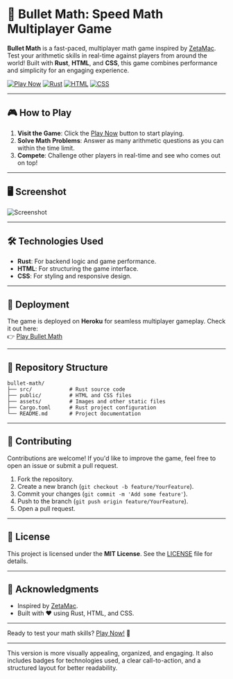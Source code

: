# 🚀 Bullet Math: Speed Math Multiplayer Game

**Bullet Math** is a fast-paced, multiplayer math game inspired by [ZetaMac](https://arithmetic.zetamac.com/). Test your arithmetic skills in real-time against players from around the world! Built with **Rust**, **HTML**, and **CSS**, this game combines performance and simplicity for an engaging experience.

[![Play Now](https://img.shields.io/badge/Play-Now-brightgreen?style=for-the-badge&logo=heroku)](https://bullet-math-4ed37ad30368.herokuapp.com/)
[![Rust](https://img.shields.io/badge/Made%20with-Rust-orange?style=for-the-badge&logo=rust)](https://www.rust-lang.org/)
[![HTML](https://img.shields.io/badge/HTML-5-red?style=for-the-badge&logo=html5)](https://developer.mozilla.org/en-US/docs/Web/HTML)
[![CSS](https://img.shields.io/badge/CSS-3-blue?style=for-the-badge&logo=css3)](https://developer.mozilla.org/en-US/docs/Web/CSS)

---

## 🎮 How to Play

1. **Visit the Game**: Click the [Play Now](https://bullet-math-4ed37ad30368.herokuapp.com/) button to start playing.
2. **Solve Math Problems**: Answer as many arithmetic questions as you can within the time limit.
3. **Compete**: Challenge other players in real-time and see who comes out on top!

---

## 🖥️ Screenshot

![Screenshot](https://github.com/user-attachments/assets/706df4f9-0eea-4422-b319-a697f5eba0b6)

---

## 🛠️ Technologies Used

- **Rust**: For backend logic and game performance.
- **HTML**: For structuring the game interface.
- **CSS**: For styling and responsive design.

---

## 🚀 Deployment

The game is deployed on **Heroku** for seamless multiplayer gameplay. Check it out here:  
👉 [Play Bullet Math](https://bullet-math-4ed37ad30368.herokuapp.com/)

---

## 📂 Repository Structure

```
bullet-math/
├── src/            # Rust source code
├── public/         # HTML and CSS files
├── assets/         # Images and other static files
├── Cargo.toml      # Rust project configuration
└── README.md       # Project documentation
```

---

## 🤝 Contributing

Contributions are welcome! If you'd like to improve the game, feel free to open an issue or submit a pull request.

1. Fork the repository.
2. Create a new branch (`git checkout -b feature/YourFeature`).
3. Commit your changes (`git commit -m 'Add some feature'`).
4. Push to the branch (`git push origin feature/YourFeature`).
5. Open a pull request.

---

## 📜 License

This project is licensed under the **MIT License**. See the [LICENSE](LICENSE) file for details.

---

## 🙏 Acknowledgments

- Inspired by [ZetaMac](https://arithmetic.zetamac.com/).
- Built with ❤️ using Rust, HTML, and CSS.

---

Ready to test your math skills? [Play Now!](https://bullet-math-4ed37ad30368.herokuapp.com/) 🎉

---

This version is more visually appealing, organized, and engaging. It also includes badges for technologies used, a clear call-to-action, and a structured layout for better readability.
